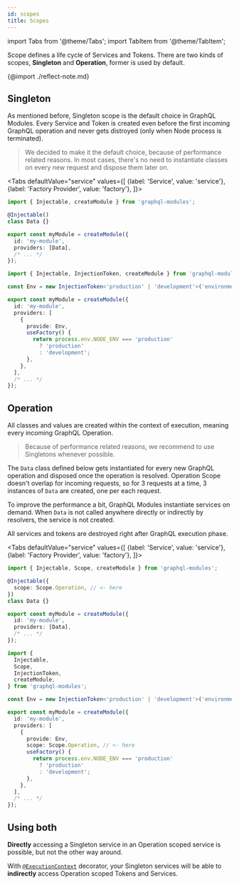 ```yaml
---
id: scopes
title: Scopes
---
```


import Tabs from '@theme/Tabs';
import TabItem from '@theme/TabItem';

Scope defines a life cycle of Services and Tokens. There are two kinds of scopes, **Singleton** and **Operation**, former is used by default.

{@import ./reflect-note.md}

## Singleton

As mentioned before, Singleton scope is the default choice in GraphQL Modules. Every Service and Token is created even before the first incoming GraphQL operation and never gets distroyed (only when Node process is terminated).

> We decided to make it the default choice, because of performance related reasons. In most cases, there's no need to instantiate classes on every new request and dispose them later on.

<Tabs
defaultValue="service"
values={[
{label: 'Service', value: 'service'},
{label: 'Factory Provider', value: 'factory'},
]}>
<TabItem value="service">

```typescript
import { Injectable, createModule } from 'graphql-modules';

@Injectable()
class Data {}

export const myModule = createModule({
  id: 'my-module',
  providers: [Data],
  /* ... */
});
```

</TabItem>
<TabItem value="factory">

```typescript
import { Injectable, InjectionToken, createModule } from 'graphql-modules';

const Env = new InjectionToken<'production' | 'development'>('environment');

export const myModule = createModule({
  id: 'my-module',
  providers: [
    {
      provide: Env,
      useFactory() {
        return process.env.NODE_ENV === 'production'
          ? 'production'
          : 'development';
      },
    },
  ],
  /* ... */
});
```

</TabItem>
</Tabs>

## Operation

All classes and values are created within the context of execution, meaning every incoming GraphQL Operation.

> Because of performance related reasons, we recommend to use Singletons whenever possible.

The `Data` class defined below gets instantiated for every new GraphQL operation and disposed once the operation is resolved. Operation Scope doesn't overlap for incoming requests, so for 3 requests at a time, 3 instances of `Data` are created, one per each request.

To improve the performance a bit, GraphQL Modules instantiate services on demand. When `Data` is not called anywhere directly or indirectly by resolvers, the service is not created.

All services and tokens are destroyed right after GraphQL execution phase.

<Tabs
defaultValue="service"
values={[
{label: 'Service', value: 'service'},
{label: 'Factory Provider', value: 'factory'},
]}>
<TabItem value="service">

```typescript
import { Injectable, Scope, createModule } from 'graphql-modules';

@Injectable({
  scope: Scope.Operation, // <- here
})
class Data {}

export const myModule = createModule({
  id: 'my-module',
  providers: [Data],
  /* ... */
});
```

</TabItem>
<TabItem value="factory">

```typescript
import {
  Injectable,
  Scope,
  InjectionToken,
  createModule,
} from 'graphql-modules';

const Env = new InjectionToken<'production' | 'development'>('environment');

export const myModule = createModule({
  id: 'my-module',
  providers: [
    {
      provide: Env,
      scope: Scope.Operation, // <- here
      useFactory() {
        return process.env.NODE_ENV === 'production'
          ? 'production'
          : 'development';
      },
    },
  ],
  /* ... */
});
```

</TabItem>
</Tabs>

## Using both

**Directly** accessing a Singleton service in an Operation scoped service is possible, but not the other way around.

With [`@ExecutionContext`](../advanced/execution-context.md) decorator, your Singleton services will be able to **indirectly** access Operation scoped Tokens and Services.
